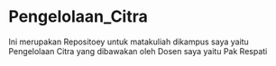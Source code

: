 # Pengelolaan_Citra
Ini merupakan Repositoey untuk matakuliah dikampus saya yaitu Pengelolaan Citra yang dibawakan oleh Dosen saya yaitu Pak Respati
